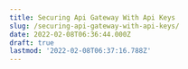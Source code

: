 ```yaml
---
title: Securing Api Gateway With Api Keys
slug: /securing-api-gateway-with-api-keys/
date: 2022-02-08T06:36:44.000Z
draft: true
lastmod: '2022-02-08T06:37:16.788Z'
---
```



